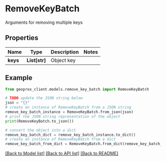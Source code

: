 # RemoveKeyBatch

Arguments for removing multiple keys

## Properties

Name | Type | Description | Notes
------------ | ------------- | ------------- | -------------
**keys** | **List[str]** | Object key | 

## Example

```python
from geoprox_client.models.remove_key_batch import RemoveKeyBatch

# TODO update the JSON string below
json = "{}"
# create an instance of RemoveKeyBatch from a JSON string
remove_key_batch_instance = RemoveKeyBatch.from_json(json)
# print the JSON string representation of the object
print(RemoveKeyBatch.to_json())

# convert the object into a dict
remove_key_batch_dict = remove_key_batch_instance.to_dict()
# create an instance of RemoveKeyBatch from a dict
remove_key_batch_from_dict = RemoveKeyBatch.from_dict(remove_key_batch_dict)
```
[[Back to Model list]](../README.md#documentation-for-models) [[Back to API list]](../README.md#documentation-for-api-endpoints) [[Back to README]](../README.md)


